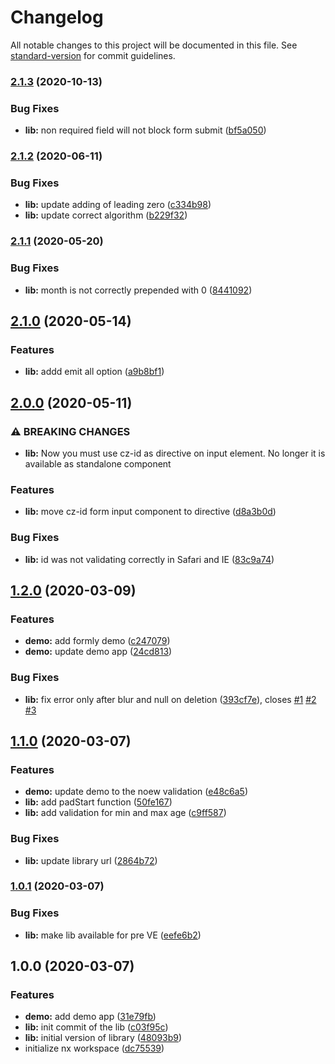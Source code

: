 # Changelog

All notable changes to this project will be documented in this file. See [standard-version](https://github.com/conventional-changelog/standard-version) for commit guidelines.

### [2.1.3](https://github.com/stumpam/ngx-cz-id/compare/v2.1.2...v2.1.3) (2020-10-13)


### Bug Fixes

* **lib:** non required field will not block form submit ([bf5a050](https://github.com/stumpam/ngx-cz-id/commit/bf5a050ad9a3951950cf7eee7f18b4ee07684a74))

### [2.1.2](https://github.com/stumpam/ngx-cz-id/compare/v2.1.1...v2.1.2) (2020-06-11)


### Bug Fixes

* **lib:** update adding of leading zero ([c334b98](https://github.com/stumpam/ngx-cz-id/commit/c334b984306070c8531e1d78d58eb1709bed5e5f))
* **lib:** update correct algorithm ([b229f32](https://github.com/stumpam/ngx-cz-id/commit/b229f32077d16e49cf4158908dcb36f1835da9fa))

### [2.1.1](https://github.com/stumpam/ngx-cz-id/compare/v2.1.0...v2.1.1) (2020-05-20)


### Bug Fixes

* **lib:** month is not correctly prepended with 0 ([8441092](https://github.com/stumpam/ngx-cz-id/commit/84410924e1bc966ef8fdfe21d6b034dd1d2f3b70))

## [2.1.0](https://github.com/stumpam/ngx-cz-id/compare/v2.0.0...v2.1.0) (2020-05-14)


### Features

* **lib:** addd emit all option ([a9b8bf1](https://github.com/stumpam/ngx-cz-id/commit/a9b8bf144e8a4c222e3e0a6b7126982a267d7628))

## [2.0.0](https://github.com/stumpam/ngx-cz-id/compare/v1.2.0...v2.0.0) (2020-05-11)


### ⚠ BREAKING CHANGES

* **lib:** Now you must use cz-id as directive on input element. No longer it is available as standalone component

### Features

* **lib:** move cz-id form input component to directive ([d8a3b0d](https://github.com/stumpam/ngx-cz-id/commit/d8a3b0db4142845d59caad253e657d9a777d735e))


### Bug Fixes

* **lib:** id was not validating correctly in Safari and IE ([83c9a74](https://github.com/stumpam/ngx-cz-id/commit/83c9a740d19ef60b1f1db867d7862bc085845f4e))

## [1.2.0](https://github.com/stumpam/ngx-cz-id/compare/v1.1.0...v1.2.0) (2020-03-09)


### Features

* **demo:** add formly demo ([c247079](https://github.com/stumpam/ngx-cz-id/commit/c247079d7b4aa1078ed11af04ab26f296636155a))
* **demo:** update demo app ([24cd813](https://github.com/stumpam/ngx-cz-id/commit/24cd813871895b0e9790d54408e18e4f59689924))


### Bug Fixes

* **lib:** fix error only after blur and null on deletion ([393cf7e](https://github.com/stumpam/ngx-cz-id/commit/393cf7e40c38a8e4748211a8e77f42a3f9f4f882)), closes [#1](https://github.com/stumpam/ngx-cz-id/issues/1) [#2](https://github.com/stumpam/ngx-cz-id/issues/2) [#3](https://github.com/stumpam/ngx-cz-id/issues/3)

## [1.1.0](https://github.com/stumpam/ngx-cz-id/compare/v1.0.1...v1.1.0) (2020-03-07)


### Features

* **demo:** update demo to the noew validation ([e48c6a5](https://github.com/stumpam/ngx-cz-id/commit/e48c6a5b992656cee038799024054fd3a594ad92))
* **lib:** add padStart function ([50fe167](https://github.com/stumpam/ngx-cz-id/commit/50fe167b200209e5b11eac65d82524887ecc2cc9))
* **lib:** add validation for min and max age ([c9ff587](https://github.com/stumpam/ngx-cz-id/commit/c9ff587f9bedb12319481d74a763cc6be84fabe0))


### Bug Fixes

* **lib:** update library url ([2864b72](https://github.com/stumpam/ngx-cz-id/commit/2864b727a80af09be72d1efdbf9c997353de3cdc))

### [1.0.1](https://github.com/stumpam/ngx-cz-id/compare/v1.0.0...v1.0.1) (2020-03-07)


### Bug Fixes

* **lib:** make lib available for pre VE ([eefe6b2](https://github.com/stumpam/ngx-cz-id/commit/eefe6b26801e9fb40881de1a892d04be040bcb54))

## 1.0.0 (2020-03-07)


### Features

* **demo:** add demo app ([31e79fb](https://github.com/stumpam/ngx-cz-id/commit/31e79fb0c8ba21dabd453b2e812b3f47586d261b))
* **lib:** init commit of the lib ([c03f95c](https://github.com/stumpam/ngx-cz-id/commit/c03f95ce8648890687adc008b8f5b7782bf95062))
* **lib:** initial version of library ([48093b9](https://github.com/stumpam/ngx-cz-id/commit/48093b9aedfb58e1a9bfb5924b9c705021ace2fe))
* initialize nx workspace ([dc75539](https://github.com/stumpam/ngx-cz-id/commit/dc7553944bea2a855cbc2a06f17d28bf8e6f34e4))
